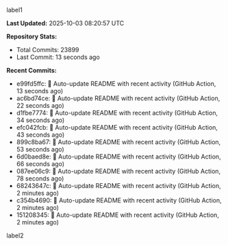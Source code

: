 
label1 
<!-- ACTIVITY_START -->
**Last Updated:** 2025-10-03 08:20:57 UTC

**Repository Stats:**
- Total Commits: 23899
- Last Commit: 13 seconds ago

**Recent Commits:**
- e99fd5ffc: 🤖 Auto-update README with recent activity (GitHub Action, 13 seconds ago)
- ac6bd74ce: 🤖 Auto-update README with recent activity (GitHub Action, 22 seconds ago)
- d1fbe7774: 🤖 Auto-update README with recent activity (GitHub Action, 34 seconds ago)
- efc042fcb: 🤖 Auto-update README with recent activity (GitHub Action, 43 seconds ago)
- 899c8ba67: 🤖 Auto-update README with recent activity (GitHub Action, 53 seconds ago)
- 6d0baed8e: 🤖 Auto-update README with recent activity (GitHub Action, 66 seconds ago)
- 087ee06c9: 🤖 Auto-update README with recent activity (GitHub Action, 78 seconds ago)
- 68243647c: 🤖 Auto-update README with recent activity (GitHub Action, 2 minutes ago)
- c354b4690: 🤖 Auto-update README with recent activity (GitHub Action, 2 minutes ago)
- 151208345: 🤖 Auto-update README with recent activity (GitHub Action, 2 minutes ago)
<!-- ACTIVITY_END -->

label2
